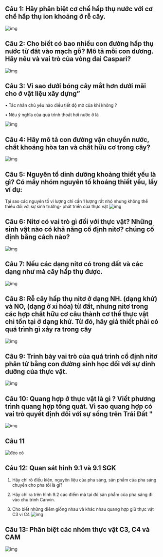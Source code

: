 ## Câu 1: Hãy phân biệt cơ chế hấp thụ nước với cơ chế hấp thụ ion khoảng ở rễ cây.
![img](img/s1.png)
## Câu 2: Cho biết có bao nhiều con đường hấp thụ nước từ đất vào mạch gỗ? Mô tả mỗi con dương. Hãy nêu và vai trò của vòng đai Caspari?
![img](img/s2.png)
## Câu 3: Vì sao dưới bóng cây mắt hơn dưới mãi cho ở vật liệu xây dựng”

• Tác nhân chủ yêu nào điều tiết độ mở của khi không ?

• Nêu ý nghĩa của quá trình thoát hơi nước ở là

![img](img/s3.png)
## Câu 4: Hãy mô tả con đường vận chuyển nước, chất khoáng hòa tan và chất hữu cơ trong cây?
![img](img/s4.png)
## Câu 5: Nguyên tố dinh dưỡng khoảng thiết yếu là gì? Có mấy nhóm nguyên tố khoáng thiết yếu, lấy ví dụ: 
Tại sao các nguyên tố vi lượng chỉ cần 1 lượng rất nhỏ nhưng không thể thiếu đối với sự sinh trưởng- phát triển của thực vật
![img](img/s5.png)
## Câu 6: Nitơ có vai trò gì đối với thực vật? Những sinh vật nào có khả năng cố định nitơ? chúng cố định bằng cách nào?

![img](img/s6.png)
## Câu 7: Nếu các dạng nitơ có trong đất và các dạng như mà cây hấp thụ được. 
![img](img/s7.png)
## Câu 8: Rễ cây hấp thụ nitơ ở dạng NH. (dạng khử) và NO, (dạng ở xi hóa) từ đất, nhưng nitơ trong các hợp chất hữu cơ câu thành cơ thể thực vật chỉ tồn tại ở dạng khử. Từ đó, hãy giả thiết phải có quá trình gì xảy ra trong cây

![img](img/s8.png)
## Câu 9: Trinh bày vai trò của quá trinh cổ định nitơ phân tử bằng con đường sinh học đối với sự dinh dưỡng của thực vật.

![img](img/s9.png)
## Câu 10: Quang hợp ở thực vật là gì ? Viết phương trình quang hợp tổng quát. Vì sao quang hợp có vai trò quyết định đối với sự sống trên Trái Đất "
![img](img/s10.png)
## Câu 11
![đéo có](img/s11.png)
## Câu 12: Quan sát hình 9.1 và 9.1 SGK

1. Hãy chỉ rõ điều kiện, nguyên liệu của pha sáng, sản phẩm của pha sáng chuyển cho pha tôi là gì?

2. Hãy chỉ ra trên hình 9.2 các điểm mà tại đó sản phẩm của pha sáng đi vào chu trình Canvin.

3. Cho biết những điểm giống nhau và khác nhau quang hợp giữ thực vật C3 vi C4
![img](img/s12.jpg)
## Câu 13: Phân biệt các nhóm thực vật C3, C4 và CAM
![img](img/s13.png)